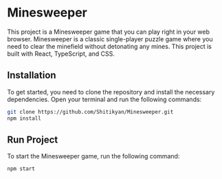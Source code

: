 # Minesweeper

This project is a Minesweeper game that you can play right in your web browser. Minesweeper is a classic single-player puzzle game where you need to clear the minefield without detonating any mines. This project is built with React, TypeScript, and CSS.

## Installation

To get started, you need to clone the repository and install the necessary dependencies. Open your terminal and run the following commands:

```bash
git clone https://github.com/Shitikyan/Minesweeper.git
npm install
```

## Run Project

To start the Minesweeper game, run the following command:

```bash
npm start

```

